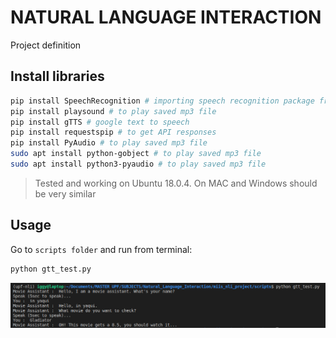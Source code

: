 # NATURAL LANGUAGE INTERACTION

Project definition



## Install libraries

```bash
pip install SpeechRecognition # importing speech recognition package from google api 
pip install playsound # to play saved mp3 file
pip install gTTS # google text to speech 
pip install requestspip # to get API responses
pip install PyAudio # to play saved mp3 file
sudo apt install python-gobject # to play saved mp3 file
sudo apt install python3-pyaudio # to play saved mp3 file
```



> Tested and working on Ubuntu 18.0.4. On MAC and Windows should be very similar



## Usage

Go to `scripts folder` and run from terminal:

```bash
python gtt_test.py
```



![](img/test1.png)
